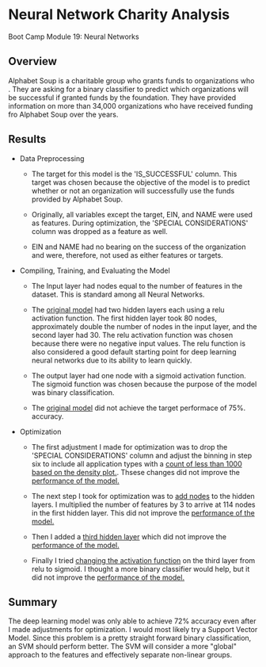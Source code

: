 # Neural Network Charity Analysis
Boot Camp Module 19: Neural Networks

## Overview
Alphabet Soup is a charitable group who grants funds to organizations who   .  They are asking for a binary classifier to predict which organizations will be successful if granted funds by the foundation.  They have provided information on more than 34,000 organizations who have received funding fro Alphabet Soup over the years.  


## Results
* Data Preprocessing
    * The target for this model is the 'IS_SUCCESSFUL' column.  This target was chosen because the objective of the model is to predict whether or not an organization will successfully use the funds provided by Alphabet Soup.

    * Originally, all variables except the target, EIN, and NAME were used as features.  During optimization, the 'SPECIAL CONSIDERATIONS' column was dropped as a feature as well.  

    * EIN and NAME had no bearing on the success of the organization and were, therefore, not used as either features or targets.

* Compiling, Training, and Evaluating the Model
    * The Input layer had nodes equal to the number of features in the dataset.  This is standard among all Neural Networks.

    * The [original model](pics/original_structure.PNG) had two hidden layers each using a relu activation function.  The first hidden layer took 80 nodes, approximately double the number of nodes in the input layer, and the second layer had 30.  The relu activation function was chosen because there were no negative input values.  The relu function is also considered a good default starting point for deep learning neural networks due to its ability to learn quickly.

    * The output layer had one node with a sigmoid activation function.  The sigmoid function was chosen because the purpose of the model was binary classification.  

    * The [original model](pics/original_result.PNG) did not achieve the target performace of 75%.
    accuracy.

* Optimization
    * The first adjustment I made for optimization was to drop the 'SPECIAL CONSIDERATIONS' column and adjust the binning in step six to include all application types with a [count of less than 1000 based on the density plot.](pics/app_count.PNG).  Thsese changes did not improve the [performance of the model.](pics/optimize1.PNG)

    * The next step I took for optimization was to [add nodes](pics/increase_nodes.PNG) to the hidden layers.  I multiplied the number of features by 3 to arrive at 114 nodes in the first hidden layer.  This did not improve the [performance of the model.](pics/optimize2.PNG)

    * Then I added a [third hidden layer](pics/third_layer.PNG) which did not improve the [performance of the model.](pics/optimize3.PNG)

    * Finally I tried [changing the activation function](pics/change_activation.PNG) on the third layer from relu to sigmoid.  I thought a more binary classifier would help, but it did not improve the [performance of the model.](pics/optimize4.PNG)

## Summary
The deep learning model was only able to achieve 72% accuracy even after I made adjustments for optimization.  I would most likely try a Support Vector Model. Since this problem is a pretty straight forward binary classification, an SVM should perform better.  The SVM will consider a more "global" approach to the features and effectively separate non-linear groups. 



